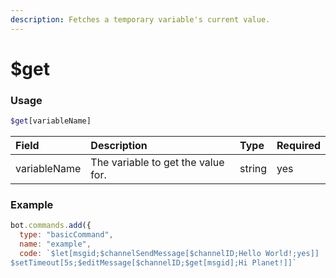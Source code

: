 ```yaml
---
description: Fetches a temporary variable's current value.
---
```


# $get

### Usage
```php
$get[variableName]
```

| Field | Description | Type | Required |
| :--- | :--- | :--- | :--- |
| variableName | The variable to get the value for. | string | yes

### Example
```js
bot.commands.add({
  type: "basicCommand",
  name: "example",
  code: `$let[msgid;$channelSendMessage[$channelID;Hello World!;yes]]
$setTimeout[5s;$editMessage[$channelID;$get[msgid];Hi Planet!]]`
 ```
